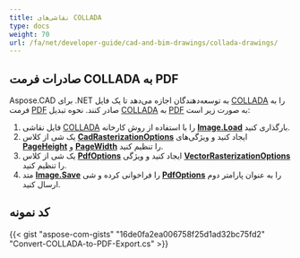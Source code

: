 ```yaml
---
title: نقاشی‌های COLLADA
type: docs
weight: 70
url: /fa/net/developer-guide/cad-and-bim-drawings/collada-drawings/
---
```


## **صادرات فرمت COLLADA به PDF**

Aspose.CAD برای .NET به توسعه‌دهندگان اجازه می‌دهد تا یک فایل [COLLADA](https://docs.fileformat.com/3d/dae/) را به فرمت [PDF](https://docs.fileformat.com/pdf/) صادر کنند. نحوه تبدیل [COLLADA](https://docs.fileformat.com/3d/dae/) به [PDF](https://docs.fileformat.com/pdf/) به صورت زیر است:

1. فایل نقاشی [COLLADA](https://docs.fileformat.com/3d/dae/) را با استفاده از روش کارخانه [**Image.Load**](https://reference.aspose.com/cad/net/aspose.cad.image/load/methods/2) بارگذاری کنید.
1. یک شی از کلاس [**CadRasterizationOptions**](https://reference.aspose.com/cad/net/aspose.cad.imageoptions/cadrasterizationoptions) ایجاد کنید و ویژگی‌های [**PageHeight**](https://reference.aspose.com/cad/net/aspose.cad.imageoptions/vectorrasterizationoptions/properties/pageheight) و [**PageWidth**](https://reference.aspose.com/cad/net/aspose.cad.imageoptions/vectorrasterizationoptions/properties/pagewidth) را تنظیم کنید.
1. یک شی از کلاس [**PdfOptions**](https://reference.aspose.com/cad/net/aspose.cad.imageoptions/pdfoptions) ایجاد کنید و ویژگی [**VectorRasterizationOptions**](https://reference.aspose.com/cad/net/aspose.cad.imageoptions/vectorrasterizationoptions) را تنظیم کنید.
1. متد [**Image.Save**](https://reference.aspose.com/cad/net/aspose.cad/image/methods/save/index) را فراخوانی کرده و شی [**PdfOptions**](https://reference.aspose.com/cad/net/aspose.cad.imageoptions/pdfoptions) را به عنوان پارامتر دوم ارسال کنید.

## کد نمونه

{{< gist "aspose-com-gists" "16de0fa2ea006758f25d1ad32bc75fd2" "Convert-COLLADA-to-PDF-Export.cs" >}}
